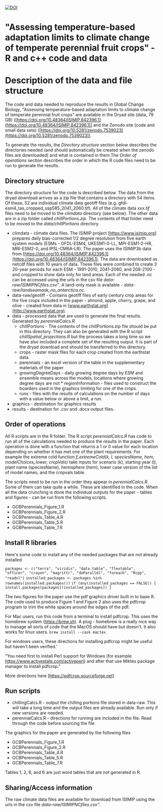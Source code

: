 [![DOI](https://zenodo.org/badge/588235215.svg)](https://zenodo.org/badge/latestdoi/588235215)

# "Assessing temperature-based adaptation limits to climate change of temperate perennial fruit crops" - R and c++ code and data

# Description of the data and file structure
The code and data needed to reproduce the results in Global Change Biology, "Assessing temperature-based adaptation limits to climate change of temperate perennial fruit crops" are available in the Dryad site (data, 79 GB) ([https://doi.org/10.48364/ISIMIP.842396.1](https://doi.org/10.48364/ISIMIP.842396.1)) and the Zenodo site (code and small data sets) ([https://doi.org/10.5281/zenodo.7539023](https://doi.org/10.5281/zenodo.7539023)).

To generate the results, the _Directory structure_ section below describes the directories needed (and should automatically be created when the zenodo files are downloaded) and what is contained in them.The _Order of operations_ section describes the order in which the R code files need to be run to generate the results.

## Directory structure

The directory structure for the code is described below. The data from the dryad download arrives as a zip file that contains a directory with 54 items. Of these, 52 are individual climate data geotiff files (e.g. gfdl-esm4_tas_cropped_ssp585_2041_2060.tif). All of the climate data _xxx.tif_ files need to be moved to the _climdata_ directory (see below). The other data are in a zip folder called _chillPortions.zip_. The contents of that folder need to be moved to the _data/chillPortions_ directory.

- climdata - climate data files. The ISIMIP project [https://www.isimip.org] prepares daily bias-corrected 1/2 degree resolution from five earth system models (ESMs - GFDL-ESM4, UKESM1-0-LL, MPI-ESM1-2-HR, MRI-ESM2-0, and IPSL-CM6A-LR). The paper uses the ISIMIP3b data from 
[https://doi.org/10.48364/ISIMIP.842396.1](https://doi.org/10.48364/ISIMIP.842396.1). The data are downloaded as netcdf files with 10 years of data. These files were combined to create 3 20-year periods for each ESM - 1991-2010, 2041-2060, and 208-2100 - and cropped to show data only for land areas. Each of the needed _.nc_ can be accessed using the urls in the csv file _data-raw/ISIMIPNCfiles.csv"_. A land-only mask is available - _data-raw/landseamask_no_antarctica.nc_.
- data-raw/geotiff - Contains geotiff files of early century crop areas for the five crops included in the paper - almond, apple, cherry, grape, and olive - created from data in [www.earthstat.org](http://www.earthstat.org). 
- data - processed data that are used to generate the final results. Generated by _perennialCalcs.R_.
  * chillPortions - The contents of the chillPortions.zip file should be put in this directory. They can also be generated with the R script _chillSpatial_projections.R_ but the process takes a long time so we have also included a complete set of the resulting output. It is part of the dryad download and should be transferred to this directory.
  * crops - raster mask files for each crop created from the earthstat data.
  * perennials - an excel version of the table in the supplementary materials of the paper
  * growingDegreeDays - daily growing degree days by ESM and ensemble means across the models, locations where growing degree days are not   * regionInformation - files used to construct the boarders used in the graphics
limiting for one of the crops.
   * runs - files with the results of calculations on the number of days with a value below or above a limit, a run.
- graphics - destination for graphics results
- results - destination for _.csv_ and _.docx_ output files.

## Order of operations

All R scripts are in the R folder. The R script _perennialCalcs.R_ has code to run all of the calculations needed to produce the results in the paper. Each operation is done with a function that returns a 1 or 0 value for each location depending on whether it has met one of the plant requirements. For example the extreme cold function _f_extremeCold(k, l, speciesName, hem, modelChoices_lower, cropVals)_ take inputs for scenario (k), starting year (l), plant name (speciesName), hemisphere (hem), lower case version of the list of model names, and the cropvals table. 

The scripts need to be run in the order they appear in _perennialCalcs.R_. Some of them can take quite a while. These are identified in the code. 
When all the data crunching is done the individual outputs for the paper - tables and figures - can be run from the following scripts.
- GCBPerennials_Figure_1.R
- GCBPerennials_Figure_2.R
- GCBPerennials_Table_4.R
- GCBPerennials_Table_5.R
- GCBPerennials_Table_7.R

## Install R libraries

Here's some code to install any of the needed packages that are not already installed

`packages <- c("terra", "viridis", "data.table", "flextable", "officer", "crayon", "magrittr", "doParallel", "foreach", "Rcpp", "readxl")`
`installed_packages <- packages %in% rownames(installed.packages())`
`if (any(installed_packages == FALSE)) {  install.packages(packages[!installed_packages]) }`

The two figures for the paper use the pdf graphics driver built in to base R. The code used to produce Figure 1 and Figure 2 also uses the pdfcrop program to trim the white spaces around the edges of the pdf. 

For Mac users, run this code from a terminal to install pdfcrop. This uses the homebrew system (https://brew.sh). A plug - homebrew is a really nice way to manage all sorts of code that the MacOS should have but doesn't. It also works for linux users.
`brew install --cask mactex`

For windows users, these directions for installing pdfcrop might be  useful but haven't been verified.'

"You need first to install Perl support for Windows (for example https://www.activestate.com/activeperl) and after that use Miktex package manager to install pdfcrop."

More directions here [https://pdfcrop.sourceforge.net]

## Run scripts

- chillingCalcs.R - output the chilling portions file stored in data-raw. This will take a long time and the output files are already available. Run only if new versions are needed.
- perennialCalcs.R  - directions for running are included in the file. Read through the code before sourcing the file

The graphics for the paper are generated by the following files

- GCBPerennials_Figure_1.R
- GCBPerennials_Figure_2.R
- GCBPerennials_Table_4.R
- GCBPerennials_Table_5.R
- GCBPerennials_Table_7.R

Tables 1, 2, 6, and 6 are just word tables that are not generated in R.

## Sharing/Access information
The raw climate data files are available for download from ISIMIP using the urls in the csv file _data-raw/ISIMIPNCfiles.csv"_.
